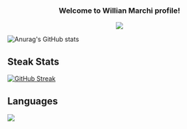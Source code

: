 <h3 align="center">
  Welcome to Willian Marchi profile!
</h3>
<p align="center">
  <a href="https://github.com/willmarchi01/readme-typing-svg"><img src="https://readme-typing-svg.herokuapp.com?duration=4000&color=F72424&center=true&vCenter=true&lines=Front-End+Web+Developer;Passionate+about+programming."></a>
</p>

![Anurag's GitHub stats](https://github-readme-stats.vercel.app/api?username=anuraghazra&show_icons=true&theme=radical)

## Steak Stats 
  [![GitHub Streak](http://github-readme-streak-stats.herokuapp.com?user=willmarchi01&theme=react&hide_border=true)](https://git.io/streak-stats)

## Languages
<a href="https://github.com/anuraghazra/github-readme-stats">
  <!-- Change the `github-readme-stats.anuraghazra1.vercel.app` to `github-readme-stats.vercel.app`  -->
  <img align="center" src="https://github-readme-stats.vercel.app/api/top-langs/?username=willmarchi01&layout=compact&theme=material-palenight" />
</a>
